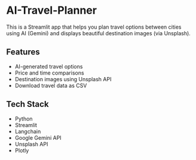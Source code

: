 # AI-Travel-Planner
This is a Streamlit app that helps you plan travel options between cities using AI (Gemini) and displays beautiful destination images (via Unsplash).

## Features
- AI-generated travel options
- Price and time comparisons
- Destination images using Unsplash API
- Download travel data as CSV
  
## Tech Stack
- Python
- Streamlit
- Langchain
- Google Gemini API
- Unsplash API
- Plotly
